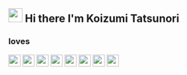 ## <img src="https://media.giphy.com/media/hvRJCLFzcasrR4ia7z/giphy.gif" width="28"> Hi there I'm Koizumi Tatsunori

### loves

<img src="https://img.shields.io/badge/TypeScript-gray.svg?logo=TypeScript" height="24">
<img src="https://img.shields.io/badge/JavaScript-gray.svg?logo=JavaScript" height="24">
<img src="https://img.shields.io/badge/HTML-gray.svg?logo=html5" height="24">
<img src="https://img.shields.io/badge/CSS-gray.svg?logo=css3" height="24">
<img src="https://img.shields.io/badge/React-gray.svg?logo=react" height="24">
<img src="https://img.shields.io/badge/Vite-gray.svg?logo=vite" height="24">
<img src="https://img.shields.io/badge/Figma-gray.svg?logo=figma" height="24">
<img src="https://img.shields.io/badge/Go-gray.svg?logo=go" height="24">
